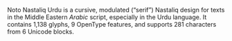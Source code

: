 Noto Nastaliq Urdu is a cursive, modulated (“serif”) Nastaliq design for texts in the Middle Eastern _Arabic_ script, especially in the Urdu language. It contains 1,138 glyphs, 9 OpenType features, and supports 281 characters from 6 Unicode blocks.